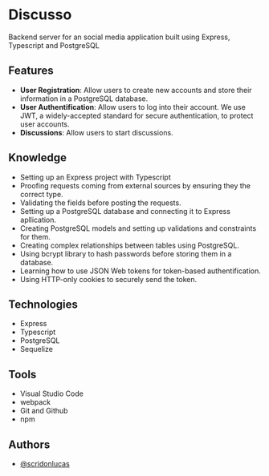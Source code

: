 # Discusso

Backend server for an social media application built using Express, Typescript and PostgreSQL

## Features

- **User Registration**: Allow users to create new accounts and store their information in a PostgreSQL database.
- **User Authentification**: Allow users to log into their account. We use JWT, a widely-accepted standard for secure authentication, to protect user accounts.
- **Discussions**: Allow users to start discussions.

## Knowledge

- Setting up an Express project with Typescript
- Proofing requests coming from external sources by ensuring they the correct type.
- Validating the fields before posting the requests.
- Setting up a PostgreSQL database and connecting it to Express apllication.
- Creating PostgreSQL models and setting up validations and constraints for them.
- Creating complex relationships between tables using PostgreSQL.
- Using bcrypt library to hash passwords before storing them in a database.
- Learning how to use JSON Web tokens for token-based authentification.
- Using HTTP-only cookies to securely send the token.

## Technologies

- Express
- Typescript
- PostgreSQL
- Sequelize

## Tools

- Visual Studio Code
- webpack
- Git and Github
- npm

## Authors

- [@scridonlucas](https://www.github.com/scridonlucas)
